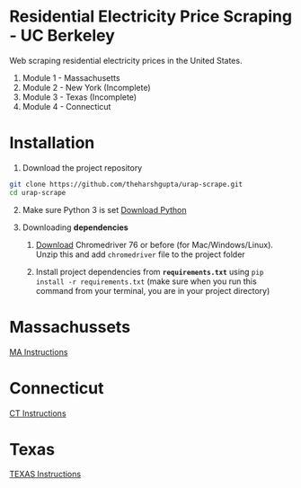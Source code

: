 
# Residential Electricity Price Scraping - UC Berkeley
Web scraping residential electricity prices in the United States. 

1. Module 1 - Massachusetts
2. Module 2 - New York (Incomplete)
3. Module 3 - Texas (Incomplete)
4. Module 4 - Connecticut

# Installation

1. Download the project repository
```bash
git clone https://github.com/theharshgupta/urap-scrape.git
cd urap-scrape
```
2. Make sure Python 3 is set [Download Python](https://www.python.org/downloads/)

3. Downloading **dependencies**

    1. [Download](https://chromedriver.storage.googleapis.com/index.html?path=76.0.3809.126/) Chromedriver 76 or before (for Mac/Windows/Linux). Unzip this and add `chromedriver` file to the project folder

    2. Install  project dependencies from **`requirements.txt`** using `pip install -r requirements.txt` (make sure when you run this command from your terminal, you are in your project directory)

# Massachussets 
[MA Instructions](https://github.com/theharshgupta/urap-scrape/tree/master/ma)

# Connecticut
[CT Instructions](https://github.com/theharshgupta/urap-scrape/tree/master/CT)

# Texas 
[TEXAS Instructions](https://github.com/theharshgupta/urap-scrape/tree/master/texas)

